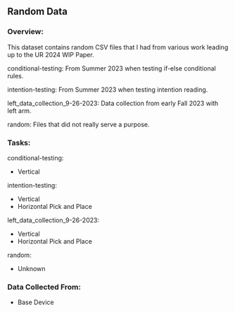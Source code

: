 ## Random Data 
### Overview:
This dataset contains random CSV files that I had from various work leading up to the UR 2024 WIP Paper. 

conditional-testing:
From Summer 2023 when testing if-else conditional rules.

intention-testing:
From Summer 2023 when testing intention reading.

left_data_collection_9-26-2023:
Data collection from early Fall 2023 with left arm.

random:
Files that did not really serve a purpose.

### Tasks:
conditional-testing:
- Vertical

intention-testing:
- Vertical
- Horizontal Pick and Place

left_data_collection_9-26-2023:
- Vertical
- Horizontal Pick and Place

random:
- Unknown

### Data Collected From:
- Base Device